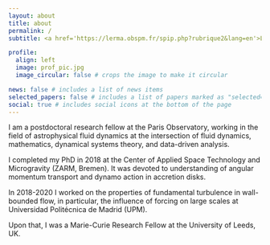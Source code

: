 ```yaml
---
layout: about
title: about
permalink: /
subtitle: <a href='https://lerma.obspm.fr/spip.php?rubrique2&lang=en'>LERMA, l'Observatoire de Paris</a>, 77 Av. Denfert-Rochereau, Paris, France

profile:
  align: left
  image: prof_pic.jpg
  image_circular: false # crops the image to make it circular

news: false # includes a list of news items
selected_papers: false # includes a list of papers marked as "selected={true}"
social: true # includes social icons at the bottom of the page
---
```


I am a postdoctoral research fellow at the Paris Observatory, working in the field of astrophysical fluid dynamics at the intersection of fluid dynamics, mathematics, dynamical systems theory, and data-driven analysis.

I completed my PhD  in 2018 at the Center of Applied Space Technology and Microgravity (ZARM, Bremen). It was devoted to understanding of angular momentum transport and dynamo action in accretion disks.

In 2018-2020 I worked on the properties of fundamental turbulence in wall-bounded flow, in particular, the influence of forcing on large scales at Universidad Politécnica de Madrid (UPM).

Upon that, I was a Marie-Curie Research Fellow at the University of Leeds, UK.


